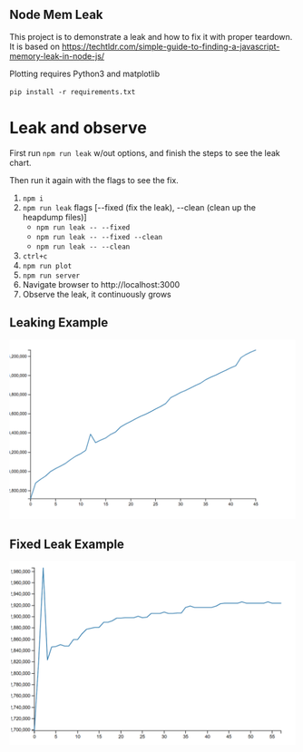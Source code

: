 ## Node Mem Leak

This project is to demonstrate a leak and how to fix it with proper teardown.
It is based on https://techtldr.com/simple-guide-to-finding-a-javascript-memory-leak-in-node-js/

Plotting requires Python3 and matplotlib

`pip install -r requirements.txt`

# Leak and observe

First run `npm run leak` w/out options, and finish the steps to see the leak chart.

Then run it again with the flags to see the fix.

1. `npm i`
2. `npm run leak` flags [--fixed (fix the leak), --clean (clean up the heapdump files)]
   - `npm run leak -- --fixed`
   - `npm run leak -- --fixed --clean`
   - `npm run leak -- --clean`
3. `ctrl+c`
4. `npm run plot`
5. `npm run server`
6. Navigate browser to http://localhost:3000
7. Observe the leak, it continuously grows

## Leaking Example

![Memory Leak](public/leak.PNG "Memory Leak")

## Fixed Leak Example

![Fixed Memory Leak](public/leak-fixed.PNG "Fixed Memory Leak")
